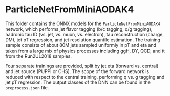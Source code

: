# ParticleNetFromMiniAODAK4

This folder contains the ONNX models for the `ParticleNetFromMiniAODAK4` network, which performs jet flavor tagging (b/c tagging, q/g tagging),
hadronic tau ID (vs. jet, vs. muon, vs. electron), tau reconstruction (charge, DM), jet pT regression,
and jet resolution quantile estimation. The training sample consists of about 80M jets sampled uniformly in pT and eta and taken from a large mix of physics processes
including ggH, DY, QCD, and tt from the Run2UL2018 samples.

Four separate trainings are provided, split by jet eta (forward vs. central) and jet source (PUPPI or CHS). The scope of the forward network is reduced
with respect to the central training, performing q vs. g tagging and jet pT regression. The output classes of the DNN can be found in the `preprocess.json` file.
